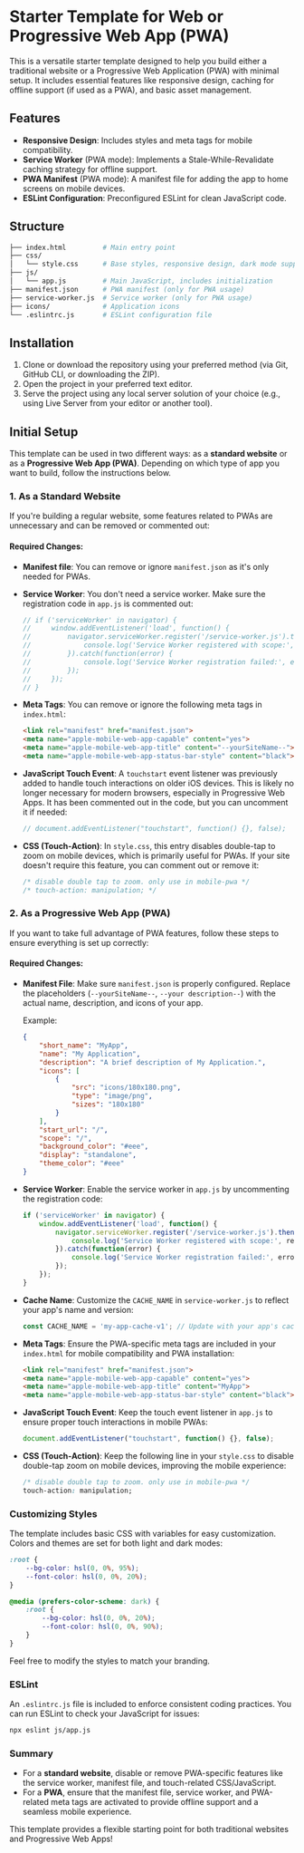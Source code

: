 # Starter Template for Web or Progressive Web App (PWA)

This is a versatile starter template designed to help you build either a traditional website or a Progressive Web Application (PWA) with minimal setup. It includes essential features like responsive design, caching for offline support (if used as a PWA), and basic asset management.

## Features
- **Responsive Design**: Includes styles and meta tags for mobile compatibility.
- **Service Worker** (PWA mode): Implements a Stale-While-Revalidate caching strategy for offline support.
- **PWA Manifest** (PWA mode): A manifest file for adding the app to home screens on mobile devices.
- **ESLint Configuration**: Preconfigured ESLint for clean JavaScript code.

## Structure

```bash
├── index.html         # Main entry point
├── css/
│   └── style.css      # Base styles, responsive design, dark mode support
├── js/
│   └── app.js         # Main JavaScript, includes initialization
├── manifest.json      # PWA manifest (only for PWA usage)
├── service-worker.js  # Service worker (only for PWA usage)
├── icons/             # Application icons
└── .eslintrc.js       # ESLint configuration file
```

## Installation

1. Clone or download the repository using your preferred method (via Git, GitHub CLI, or downloading the ZIP).
2. Open the project in your preferred text editor.
3. Serve the project using any local server solution of your choice (e.g., using Live Server from your editor or another tool).

## Initial Setup

This template can be used in two different ways: as a **standard website** or as a **Progressive Web App (PWA)**. Depending on which type of app you want to build, follow the instructions below.

### 1. As a Standard Website
If you're building a regular website, some features related to PWAs are unnecessary and can be removed or commented out:

#### Required Changes:

- **Manifest file**: You can remove or ignore `manifest.json` as it's only needed for PWAs.
  
- **Service Worker**: You don't need a service worker. Make sure the registration code in `app.js` is commented out:

    ```javascript
    // if ('serviceWorker' in navigator) {
    //     window.addEventListener('load', function() {
    //         navigator.serviceWorker.register('/service-worker.js').then(function(registration) {
    //             console.log('Service Worker registered with scope:', registration.scope);
    //         }).catch(function(error) {
    //             console.log('Service Worker registration failed:', error);
    //         });
    //     });
    // }
    ```

- **Meta Tags**: You can remove or ignore the following meta tags in `index.html`:

    ```html
    <link rel="manifest" href="manifest.json">
    <meta name="apple-mobile-web-app-capable" content="yes">
    <meta name="apple-mobile-web-app-title" content="--yourSiteName--">
    <meta name="apple-mobile-web-app-status-bar-style" content="black">
    ```

- **JavaScript Touch Event**: A `touchstart` event listener was previously added to handle touch interactions on older iOS devices. This is likely no longer necessary for modern browsers, especially in Progressive Web Apps. It has been commented out in the code, but you can uncomment it if needed:

    ```javascript
    // document.addEventListener("touchstart", function() {}, false);
    ```

- **CSS (Touch-Action)**: In `style.css`, this entry disables double-tap to zoom on mobile devices, which is primarily useful for PWAs. If your site doesn't require this feature, you can comment out or remove it:

    ```css
    /* disable double tap to zoom. only use in mobile-pwa */
    /* touch-action: manipulation; */
    ```

### 2. As a Progressive Web App (PWA)

If you want to take full advantage of PWA features, follow these steps to ensure everything is set up correctly:

#### Required Changes:

- **Manifest File**: Make sure `manifest.json` is properly configured. Replace the placeholders (`--yourSiteName--`, `--your description--`) with the actual name, description, and icons of your app.

    Example:

    ```json
    {
        "short_name": "MyApp",
        "name": "My Application",
        "description": "A brief description of My Application.",
        "icons": [
            {
                "src": "icons/180x180.png",
                "type": "image/png",
                "sizes": "180x180"
            }
        ],
        "start_url": "/",
        "scope": "/",
        "background_color": "#eee",
        "display": "standalone",
        "theme_color": "#eee"
    }
    ```

- **Service Worker**: Enable the service worker in `app.js` by uncommenting the registration code:

    ```javascript
    if ('serviceWorker' in navigator) {
        window.addEventListener('load', function() {
            navigator.serviceWorker.register('/service-worker.js').then(function(registration) {
                console.log('Service Worker registered with scope:', registration.scope);
            }).catch(function(error) {
                console.log('Service Worker registration failed:', error);
            });
        });
    }
    ```

- **Cache Name**: Customize the `CACHE_NAME` in `service-worker.js` to reflect your app's name and version:

    ```javascript
    const CACHE_NAME = 'my-app-cache-v1'; // Update with your app's cache name and version
    ```

- **Meta Tags**: Ensure the PWA-specific meta tags are included in your `index.html` for mobile compatibility and PWA installation:

    ```html
    <link rel="manifest" href="manifest.json">
    <meta name="apple-mobile-web-app-capable" content="yes">
    <meta name="apple-mobile-web-app-title" content="MyApp">
    <meta name="apple-mobile-web-app-status-bar-style" content="black">
    ```

- **JavaScript Touch Event**: Keep the touch event listener in `app.js` to ensure proper touch interactions in mobile PWAs:

    ```javascript
    document.addEventListener("touchstart", function() {}, false);
    ```

- **CSS (Touch-Action)**: Keep the following line in your `style.css` to disable double-tap zoom on mobile devices, improving the mobile experience:

    ```css
    /* disable double tap to zoom. only use in mobile-pwa */
    touch-action: manipulation;
    ```

### Customizing Styles

The template includes basic CSS with variables for easy customization. Colors and themes are set for both light and dark modes:

```css
:root {
    --bg-color: hsl(0, 0%, 95%);
    --font-color: hsl(0, 0%, 20%);
}

@media (prefers-color-scheme: dark) {
    :root {
        --bg-color: hsl(0, 0%, 20%);
        --font-color: hsl(0, 0%, 90%);
    }
}
```

Feel free to modify the styles to match your branding.

### ESLint

An `.eslintrc.js` file is included to enforce consistent coding practices. You can run ESLint to check your JavaScript for issues:

```bash
npx eslint js/app.js
```

### Summary

- For a **standard website**, disable or remove PWA-specific features like the service worker, manifest file, and touch-related CSS/JavaScript.
- For a **PWA**, ensure that the manifest file, service worker, and PWA-related meta tags are activated to provide offline support and a seamless mobile experience.

This template provides a flexible starting point for both traditional websites and Progressive Web Apps!